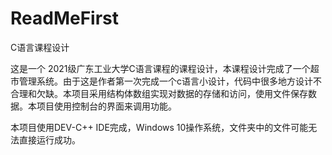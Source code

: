 # ReadMeFirst
C语言课程设计

这是一个 2021级广东工业大学C语言课程的课程设计，本课程设计完成了一个超市管理系统。由于这是作者第一次完成一个c语言小设计，代码中很多地方设计不合理和欠缺。本项目采用结构体数组实现对数据的存储和访问，使用文件保存数据。本项目使用控制台的界面来调用功能。

本项目使用DEV-C++ IDE完成，Windows 10操作系统，文件夹中的文件可能无法直接运行成功。

